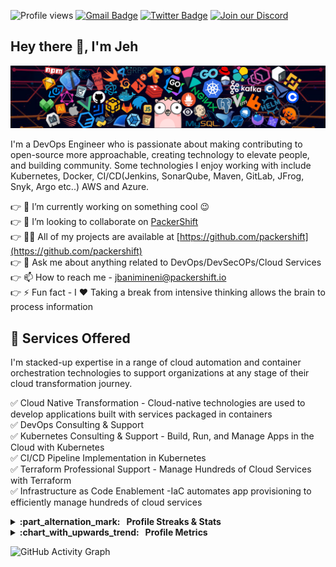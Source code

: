 ![Profile views](https://gpvc.arturio.dev/jbanimineni) [![Gmail Badge](https://img.shields.io/badge/-jbanimineni@packershift.io-c14438?style=flat&logo=Gmail&logoColor=white)](mailto:jbanimineni@packershift.io "Connect via Email")
[![Twitter Badge](https://img.shields.io/badge/-@jbanimineni-00acee?style=flat&logo=Twitter&logoColor=white)](https://twitter.com/intent/follow?screen_name=jbanimineni "Follow on Twitter")
[![Join our Discord](https://img.shields.io/badge/Discord-PackerShift-5865F2?style=flat&logo=discord&logoColor=white)](https://discord.gg/SQTCyMUrms)

## Hey there 👋, I'm Jeh

![Header](./header_1.png)

I'm a DevOps Engineer who is passionate about making contributing to open-source more approachable, creating technology to elevate people, and building community. Some technologies I enjoy working with include Kubernetes, Docker, CI/CD(Jenkins, SonarQube, Maven, GitLab, JFrog, Snyk, Argo etc..) AWS and Azure.

:point_right: 🔭 I’m currently working on something cool 😉 <br>
:point_right: 👯 I’m looking to collaborate on [PackerShift](https://github.com/packershift) <br>
:point_right: 👨‍💻 All of my projects are available at [https://github.com/packershift](https://github.com/packershift) <br>
:point_right: 💬 Ask me about anything related to DevOps/DevSecOPs/Cloud Services <br>
:point_right: 📫 How to reach me - jbanimineni@packershift.io <br> 
:point_right: ⚡ Fun fact - I ❤️ Taking a break from intensive thinking allows the brain to process information <br>

## :loudspeaker: Services Offered

I'm stacked-up expertise in a range of cloud automation and container orchestration technologies to support organizations at any stage of their cloud transformation journey.

 :white_check_mark: Cloud Native Transformation - Cloud-native technologies are used to develop applications built with services packaged in containers <br>
 :white_check_mark: DevOps Consulting & Support <br>
 :white_check_mark: Kubernetes Consulting & Support - Build, Run, and Manage Apps in the Cloud with Kubernetes <br>
 :white_check_mark: CI/CD Pipeline Implementation in Kubernetes <br>
 :white_check_mark: Terraform Professional Support - Manage Hundreds of Cloud Services with Terraform <br>
 :white_check_mark: Infrastructure as Code Enablement -IaC automates app provisioning to efficiently manage hundreds of cloud services <br>
 
<details>
  <summary><b>:part_alternation_mark: &nbsp;&nbsp;Profile Streaks & Stats</b></summary>

![GitHub Stats](https://github-readme-stats.vercel.app/api?username=jbanimineni&show_icons=true&theme=synthwave)
![GitHub Streak stats](https://github-readme-streak-stats.herokuapp.com/?user=jbanimineni&show_icons=true&theme=shades-of-purple)

</details>

<details>
  <summary><b>:chart_with_upwards_trend: &nbsp;&nbsp;Profile Metrics</b></summary>

![GitHub Metrics](https://metrics.lecoq.io/jbanimineni?template=classic&base.indepth=true&base.hireable=true&base=header%2C%20activity%2C%20community%2C%20repositories%2C%20metadata&base.indepth=true&base.hireable=true&base.skip=false&config.timezone=Asia%2FCalcutta)

</details>

![GitHub Activity Graph](https://activity-graph.herokuapp.com/graph?username=jbanimineni)
